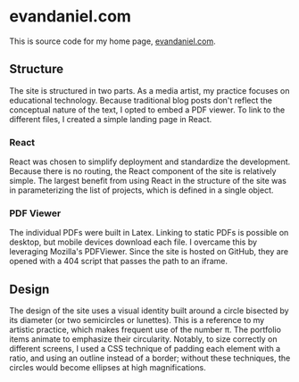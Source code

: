 # evandaniel.com

This is source code for my home page, [evandaniel.com](https://evandaniel.com).

## Structure 

The site is structured in two parts.  As a media artist, my practice focuses on educational technology.  Because traditional blog posts don't reflect the conceptual nature of the text, I opted to embed a PDF viewer.  To link to the different files, I created a simple landing page in React.  

### React 

React was chosen to simplify deployment and standardize the development.  Because there is no routing, the React component of the site is relatively simple.  The largest benefit from using React in the structure of the site was in parameterizing the list of projects, which is defined in a single object.  

### PDF Viewer 

The individual PDFs were built in Latex.  Linking to static PDFs is possible on desktop, but mobile devices download each file.  I overcame this by leveraging Mozilla's PDFViewer.  Since the site is hosted on GitHub, they are opened with a 404 script that passes the path to an iframe.  

## Design 

The design of the site uses a visual identity built around a circle bisected by its diameter (or two semicircles or lunettes).  This is a reference to my artistic practice, which makes frequent use of the number π.  The portfolio items animate to emphasize their circularity.  Notably, to size correctly on different screens, I used a CSS technique of padding each element with a ratio, and using an outline instead of a border; without these techniques, the circles would become ellipses at high magnifications.  
